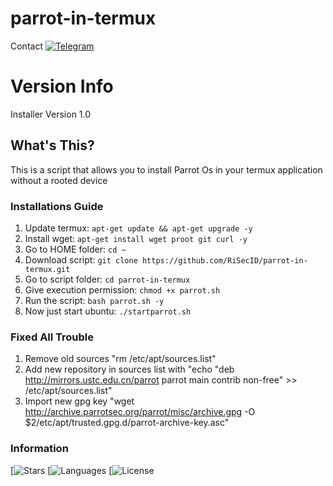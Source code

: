 # parrot-in-termux

 Contact [![Telegram](https://img.shields.io/badge/Telegram-2CA5E0?style=for-the-badge&logo=telegram&logoColor=white)](https://t.me/rian1337)

# Version Info
Installer Version 1.0

## What's This?

This is a script that allows you to install Parrot Os in your termux application without a rooted device

### Installations Guide

1. Update termux: `apt-get update && apt-get upgrade -y`
2. Install wget: `apt-get install wget proot git curl -y`
3. Go to HOME folder: `cd ~`
4. Download script: `git clone https://github.com/RiSecID/parrot-in-termux.git`
5. Go to script folder: `cd parrot-in-termux`
6. Give execution permission: `chmod +x parrot.sh`
7. Run the script: `bash parrot.sh -y`
8. Now just start ubuntu: `./startparrot.sh`

### Fixed All Trouble
1. Remove old sources "rm /etc/apt/sources.list"
2. Add new repository in sources list with "echo "deb http://mirrors.ustc.edu.cn/parrot parrot main contrib non-free" >> /etc/apt/sources.list"
3. Import new gpg key "wget http://archive.parrotsec.org/parrot/misc/archive.gpg -O $2/etc/apt/trusted.gpg.d/parrot-archive-key.asc"

### Information
[![Stars](https://img.shields.io/packagist/stars/RiSecID/parrot-in-termux)
[![Languages](https://img.shields.io/github/languages/count/RiSecID/parrot-in-termux)
[![License](https://img.shields.io/hexpm/l/plug)
